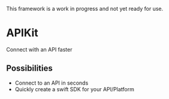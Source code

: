 This framework is a work in progress and not yet ready for use.

# APIKit
Connect with an API faster

## Possibilities

- Connect to an API in seconds
- Quickly create a swift SDK for your API/Platform
